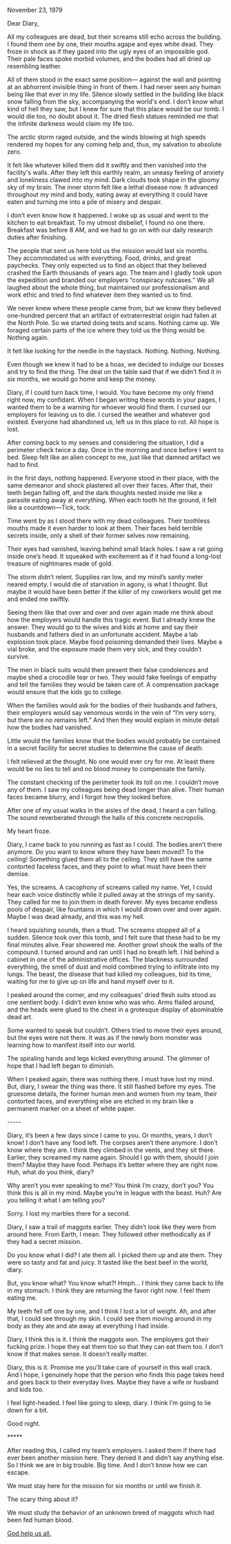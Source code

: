 November 23, 1979

Dear Diary,

All my colleagues are dead, but their screams still echo across the building. I found them one by one, their mouths agape and eyes white dead. They froze in shock as if they gazed into the ugly eyes of an impossible god. Their pale faces spoke morbid volumes, and the bodies had all dried up resembling leather.

All of them stood in the exact same position— against the wall and pointing at an abhorrent invisible thing in front of them. I had never seen any human being like that ever in my life. Silence slowly settled in the building like black snow falling from the sky, accompanying the world's end. I don’t know what kind of hell they saw, but I knew for sure that this place would be our tomb. I would die too, no doubt about it. The dried flesh statues reminded me that the infinite darkness would claim my life too.

The arctic storm raged outside, and the winds blowing at high speeds rendered my hopes for any coming help and, thus, my salvation to absolute zero.

It felt like whatever killed them did it swiftly and then vanished into the facility's walls. After they left this earthly realm, an uneasy feeling of anxiety and loneliness clawed into my mind. Dark clouds took shape in the gloomy sky of my brain. The inner storm felt like a lethal disease now. It advanced throughout my mind and body, eating away at everything it could have eaten and turning me into a pile of misery and despair.

I don’t even know how it happened. I woke up as usual and went to the kitchen to eat breakfast. To my utmost disbelief, I found no one there. Breakfast was before 8 AM, and we had to go on with our daily research duties after finishing.

The people that sent us here told us the mission would last six months. They accommodated us with everything. Food, drinks, and great paychecks. They only expected us to find an object that they believed crashed the Earth thousands of years ago. The team and I gladly took upon the expedition and branded our employers “conspiracy nutcases.” We all laughed about the whole thing, but maintained our professionalism and work ethic and tried to find whatever item they wanted us to find.

We never knew where these people came from, but we knew they believed one-hundred percent that an artifact of extraterrestrial origin had fallen at the North Pole. So we started doing tests and scans. Nothing came up. We foraged certain parts of the ice where they told us the thing would be. Nothing again.

It felt like looking for the needle in the haystack. Nothing. Nothing. Nothing.

Even though we knew it had to be a hoax, we decided to indulge our bosses and try to find the thing. The deal on the table said that if we didn’t find it in six months, we would go home and keep the money.

Diary, if I could turn back time, I would. You have become my only friend right now, my confidant. When I began writing these words in your pages, I wanted them to be a warning for whoever would find them. I cursed our employers for leaving us to die. I cursed the weather and whatever god existed. Everyone had abandoned us, left us in this place to rot. All hope is lost.

After coming back to my senses and considering the situation, I did a perimeter check twice a day. Once in the morning and once before I went to bed. Sleep felt like an alien concept to me, just like that damned artifact we had to find.

In the first days, nothing happened. Everyone stood in their place, with the same demeanor and shock plastered all over their faces. After that, their teeth began falling off, and the dark thoughts nested inside me like a parasite eating away at everything. When each tooth hit the ground, it felt like a countdown—Tick, tock.

Time went by as I stood there with my dead colleagues. Their toothless mouths made it even harder to look at them. Their faces held terrible secrets inside, only a shell of their former selves now remaining.

Their eyes had vanished, leaving behind small black holes. I saw a rat going inside one’s head. It squeaked with excitement as if it had found a long-lost treasure of nightmares made of gold.

The storm didn’t relent. Supplies ran low, and my mind’s sanity meter neared empty. I would die of starvation in agony, is what I thought. But maybe it would have been better if the killer of my coworkers would get me and ended me swiftly.

Seeing them like that over and over and over again made me think about how the employers would handle this tragic event. But I already knew the answer. They would go to the wives and kids at home and say their husbands and fathers died in an unfortunate accident. Maybe a lab explosion took place. Maybe food poisoning demanded their lives. Maybe a vial broke, and the exposure made them very sick, and they couldn’t survive.

The men in black suits would then present their false condolences and maybe shed a crocodile tear or two. They would fake feelings of empathy and tell the families they would be taken care of. A compensation package would ensure that the kids go to college.

When the families would ask for the bodies of their husbands and fathers, their employers would say venomous words in the vein of “I’m very sorry, but there are no remains left.” And then they would explain in minute detail how the bodies had vanished.

Little would the families know that the bodies would probably be contained in a secret facility for secret studies to determine the cause of death.

I felt relieved at the thought. No one would ever cry for me. At least there would be no lies to tell and no blood money to compensate the family.

The constant checking of the perimeter took its toll on me. I couldn’t move any of them. I saw my colleagues being dead longer than alive. Their human faces became blurry, and I forgot how they looked before.

After one of my usual walks in the aisles of the dead, I heard a can falling. The sound reverberated through the halls of this concrete necropolis.

My heart froze.

Diary, I came back to you running as fast as I could. The bodies aren’t there anymore. Do you want to know where they have been moved? To the ceiling! Something glued them all to the ceiling. They still have the same contorted faceless faces, and they point to what must have been their demise.

Yes, the screams. A cacophony of screams called my name. Yet, I could hear each voice distinctly while it pulled away at the strings of my sanity. They called for me to join them in death forever. My eyes became endless pools of despair, like fountains in which I would drown over and over again. Maybe I was dead already, and this was my hell.

I heard squishing sounds, then a thud. The screams stopped all of a sudden. Silence took over this tomb, and I felt sure that these had to be my final minutes alive. Fear showered me. Another growl shook the walls of the compound. I turned around and ran until I had no breath left. I hid behind a cabinet in one of the administrative offices. The blackness surrounded everything, the smell of dust and mold combined trying to infiltrate into my lungs. The beast, the disease that had killed my colleagues, bid its time, waiting for me to give up on life and hand myself over to it.

I peaked around the corner, and my colleagues' dried flesh suits stood as one sentient body. I didn’t even know who was who. Arms flailed around, and the heads were glued to the chest in a grotesque display of abominable dead art.

Some wanted to speak but couldn’t. Others tried to move their eyes around, but the eyes were not there. It was as if the newly born monster was learning how to manifest itself into our world.

The spiraling hands and legs kicked everything around. The glimmer of hope that I had left began to diminish.

When I peaked again, there was nothing there. I must have lost my mind. But, diary, I swear the thing was there. It still flashed before my eyes. The gruesome details, the former human men and women from my team, their contorted faces, and everything else are etched in my brain like a permanent marker on a sheet of white paper.

\-----

Diary, it’s been a few days since I came to you. Or months, years, I don’t know! I don’t have any food left. The corpses aren’t there anymore. I don’t know where they are. I think they climbed in the vents, and they sit there. Earlier, they screamed my name again. Should I go with them, should I join them? Maybe they have food. Perhaps it’s better where they are right now. Huh, what do you think, diary?

Why aren’t you ever speaking to me? You think I’m crazy, don’t you? You think this is all in my mind. Maybe you’re in league with the beast. Huh? Are you telling it what I am telling you?

Sorry. I lost my marbles there for a second.

Diary, I saw a trail of maggots earlier. They didn’t look like they were from around here. From Earth, I mean. They followed other methodically as if they had a secret mission.

Do you know what I did? I ate them all. I picked them up and ate them. They were so tasty and fat and juicy. It tasted like the best beef in the world, diary.

But, you know what? You know what?! Hmph… I think they came back to life in my stomach. I think they are returning the favor right now. I feel them eating me.

My teeth fell off one by one, and I think I lost a lot of weight. Ah, and after that, I could see through my skin. I could see them moving around in my body as they ate and ate away at everything I had inside.

Diary, I think this is it. I think the maggots won. The employers got their fucking prize. I hope they eat them too so that they can eat them too. I don’t know if that makes sense. It doesn’t really matter.

Diary, this is it. Promise me you’ll take care of yourself in this wall crack. And I hope, I genuinely hope that the person who finds this page takes heed and goes back to their everyday lives. Maybe they have a wife or husband and kids too.

I feel light-headed. I feel like going to sleep, diary. I think I’m going to lie down for a bit.

Good night.

\*\*\*\*\*

After reading this, I called my team’s employers. I asked them if there had ever been another mission here. They denied it and didn’t say anything else. So I think we are in big trouble. Big time. And I don’t know how we can escape.

We must stay here for the mission for six months or until we finish it.

The scary thing about it?

We must study the behavior of an unknown breed of maggots which had been fed human blood.

[God help us all.](https://www.reddit.com/r/PostMortem33/comments/gpnh5h/story_masterpost/)